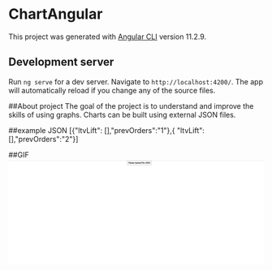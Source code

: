 # ChartAngular

This project was generated with [Angular CLI](https://github.com/angular/angular-cli) version 11.2.9.

## Development server

Run `ng serve` for a dev server. Navigate to `http://localhost:4200/`. The app will automatically reload if you change any of the source files.

##About project
The goal of the project is to understand and improve the skills of using graphs. Charts can be built using external JSON files.

##example JSON
[{"ltvLift": [],"prevOrders":"1"},{    "ltvLift":[],"prevOrders":"2"}]

##GIF
![](ChartGif.gif)